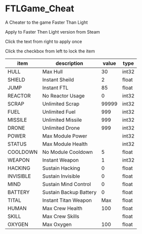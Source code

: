# FTLGame_Cheat
A Cheater to the game Faster Than Light

Apply to Faster Then Light version from Steam 

Click the text from right to apply once

Click the checkbox from left to lock the item

| item | description | value | type |
| --- | --- | --- | --- |
| HULL | Max Hull  | 30 | int32 |
| SHIELD | Instant Sheild | 2 | float |
| JUMP | Instant FTL | 85 | float |
| REACTOR | No Reactor Usage | 0 | int32 |
| SCRAP | Unlimited Scrap | 99999 | int32 |
| FUEL | Unlimited Fuel | 999 | int32 |
| MISSILE | Unlimited Missile | 999 | int32 |
| DRONE | Unlimited Drone | 999 | int32 |
| POWER | Max Module Power |  | int32 |
| STATUS | Max Module Health |  | int32 |
| COOLDOWN | No Module Cooldown | 5 | float |
| WEAPON | Instant Weapon | 1 | int32 |
| HACKING | Sustain Hacking | 0 | float |
| INVISIBLE | Sustain Invisible | 0 | float |
| MIND | Sustain Mind Control | 0 | float |
| BATTERY | Sustain Backup Battery | 0 | float |
| TITAL | Instant Titan Weapon | Max | float |
| HUMAN | Max Crew Health | 100 | float |
| SKILL | Max Crew Skills |  | float |
| OXYGEN | Max Oxygen | 100 | float |


